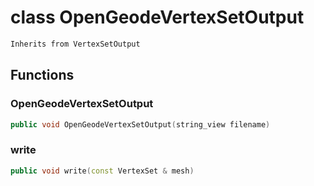 # class OpenGeodeVertexSetOutput


```cpp
Inherits from VertexSetOutput
```



## Functions

### OpenGeodeVertexSetOutput

```cpp
public void OpenGeodeVertexSetOutput(string_view filename)
```


### write

```cpp
public void write(const VertexSet & mesh)
```




